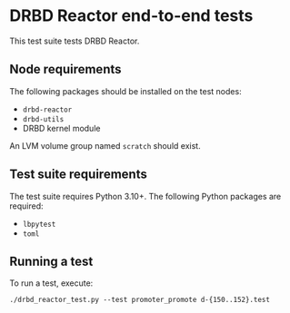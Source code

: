 # DRBD Reactor end-to-end tests

This test suite tests DRBD Reactor.

## Node requirements

The following packages should be installed on the test nodes:

* `drbd-reactor`
* `drbd-utils`
* DRBD kernel module

An LVM volume group named `scratch` should exist.

## Test suite requirements

The test suite requires Python 3.10+. The following Python packages are required:

* `lbpytest`
* `toml`

## Running a test

To run a test, execute:

```
./drbd_reactor_test.py --test promoter_promote d-{150..152}.test
```
